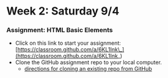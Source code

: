 # Week 2: Saturday 9/4

### Assignment: HTML Basic Elements

* Click on this link to start your assignment: [https://classroom.github.com/a/6KL1Ink\_](https://classroom.github.com/a/6KL1Ink_)
* Clone the GitHub assignment repo to your local computer.
  * [directions for cloning an existing repo from GitHub](../../appendix/git-github/cloning-from-an-existing-github-repo.md)



